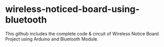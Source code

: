 # wireless-noticed-board-using-bluetooth
This github includes the complete code &amp; circuit of Wireless Notice Board Project using Arduino and Bluetooth Module.
